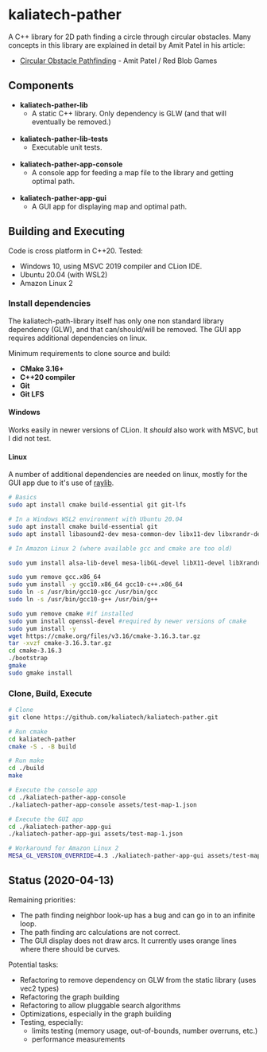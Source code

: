# kaliatech-pather

A C++ library for 2D path finding a circle through circular obstacles. Many concepts in this library are explained
in detail by Amit Patel in his article:

- [Circular Obstacle Pathfinding](https://redblobgames.github.io/circular-obstacle-pathfinding/) - Amit Patel / Red Blob
  Games

## Components

* **kaliatech-pather-lib**
    * A static C++ library. Only dependency is GLW (and that will eventually be removed.)
      <br><br>
* **kaliatech-pather-lib-tests**
    * Executable unit tests.
      <br><br>
* **kaliatech-pather-app-console**
    * A console app for feeding a map file to the library and getting optimal path.
      <br><br>
* **kaliatech-pather-app-gui**
    * A GUI app for displaying map and optimal path.

## Building and Executing

Code is cross platform in C++20. Tested:

* Windows 10, using MSVC 2019 compiler and CLion IDE.
* Ubuntu 20.04 (with WSL2)
* Amazon Linux 2

### Install dependencies

The kaliatech-path-library itself has only one non standard library dependency (GLW), and that can/should/will be
removed. The GUI app requires additional dependencies on linux.

Minimum requirements to clone source and build:

* **CMake 3.16+**
* **C++20 compiler**
* **Git**
* **Git LFS**

#### Windows

Works easily in newer versions of CLion. It _should_ also work with MSVC, but I did not test.

#### Linux

A number of additional dependencies are needed on linux, mostly for the GUI app due to it's use
of [raylib](https://www.raylib.com/).

```bash
# Basics
sudo apt install cmake build-essential git git-lfs
```

```bash
# In a Windows WSL2 environment with Ubuntu 20.04
sudo apt install cmake build-essential git
sudo apt install libasound2-dev mesa-common-dev libx11-dev libxrandr-dev libxi-dev xorg-dev libgl1-mesa-dev libglu1-mesa-dev
```

```bash
# In Amazon Linux 2 (where available gcc and cmake are too old)

sudo yum install alsa-lib-devel mesa-libGL-devel libX11-devel libXrandr-devel libXi-devel libXcursor-devel libXinerama-devel

sudo yum remove gcc.x86_64
sudo yum install -y gcc10.x86_64 gcc10-c++.x86_64
sudo ln -s /usr/bin/gcc10-gcc /usr/bin/gcc
sudo ln -s /usr/bin/gcc10-g++ /usr/bin/g++

sudo yum remove cmake #if installed
sudo yum install openssl-devel #required by newer versions of cmake
sudo yum install -y 
wget https://cmake.org/files/v3.16/cmake-3.16.3.tar.gz
tar -xvzf cmake-3.16.3.tar.gz
cd cmake-3.16.3
./bootstrap
gmake
sudo gmake install
```

### Clone, Build, Execute

```bash
# Clone
git clone https://github.com/kaliatech/kaliatech-pather.git

# Run cmake
cd kaliatech-pather
cmake -S . -B build

# Run make
cd ./build
make

# Execute the console app
cd ./kaliatech-pather-app-console
./kaliatech-pather-app-console assets/test-map-1.json

# Execute the GUI app
cd ./kaliatech-pather-app-gui
./kaliatech-pather-app-gui assets/test-map-1.json

# Workaround for Amazon Linux 2
MESA_GL_VERSION_OVERRIDE=4.3 ./kaliatech-pather-app-gui assets/test-map-1.json
```

## Status (2020-04-13)

Remaining priorities:

- The path finding neighbor look-up has a bug and can go in to an infinite loop.
- The path finding arc calculations are not correct.
- The GUI display does not draw arcs. It currently uses orange lines where there should be curves.

Potential tasks:

- Refactoring to remove dependency on GLW from the static library (uses vec2 types)
- Refactoring the graph building
- Refactoring to allow pluggable search algorithms
- Optimizations, especially in the graph building
- Testing, especially:
    - limits testing (memory usage, out-of-bounds, number overruns, etc.)
    - performance measurements



